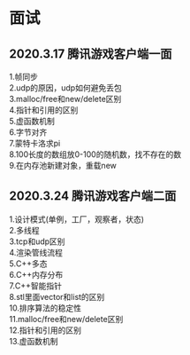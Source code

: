 # 面试
## 2020.3.17 腾讯游戏客户端一面
1.帧同步<br>
2.udp的原因，udp如何避免丢包<br>
3.malloc/free和new/delete区别<br>
4.指针和引用的区别<br>
5.虚函数机制<br>
6.字节对齐<br>
7.蒙特卡洛求pi<br>
8.100长度的数组放0-100的随机数，找不存在的数<br>
9.在内存池新建对象，重载new<br>

## 2020.3.24 腾讯游戏客户端二面
1.设计模式(单例，工厂，观察者，状态)<br>
2.多线程<br>
3.tcp和udp区别<br>
4.渲染管线流程<br>
5.C++多态<br>
6.C++内存分布<br>
7.C++智能指针<br>
8.stl里面vector和list的区别<br>
10.排序算法的稳定性<br>
11.malloc/free和new/delete区别<br>
12.指针和引用的区别<br>
13.虚函数机制<br>

